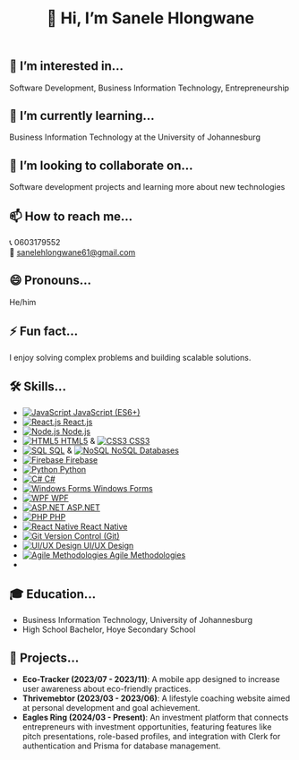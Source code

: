 <!DOCTYPE html>
<html lang="en">
<head>
  <meta charset="UTF-8">
  <meta name="viewport" content="width=device-width, initial-scale=1.0">
  <link rel="stylesheet" href="styles.css">
</head>
<body>
  <div class="container">
    <header>
      <h1><span>👋 Hi, I’m Sanele Hlongwane</span></h1>
    </header>
    <section>
      <div class="info-item">
        <h2>👀 I’m interested in...</h2>
        <p>Software Development, Business Information Technology, Entrepreneurship</p>
      </div>
      <div class="info-item">
        <h2>🌱 I’m currently learning...</h2>
        <p>Business Information Technology at the University of Johannesburg</p>
      </div>
      <div class="info-item">
        <h2>💞️ I’m looking to collaborate on...</h2>
        <p>Software development projects and learning more about new technologies</p>
      </div>
      <div class="info-item">
        <h2>📫 How to reach me...</h2>
        <p class="contact-info">
          📞 0603179552 <br>
          📧 <a href="mailto:sanelehlongwane61@gmail.com">sanelehlongwane61@gmail.com</a>
        </p>
      </div>
      <div class="info-item">
        <h2>😄 Pronouns...</h2>
        <p>He/him</p>
      </div>
      <div class="info-item">
        <h2>⚡ Fun fact...</h2>
        <p class="fun-fact">I enjoy solving complex problems and building scalable solutions.</p>
      </div>
      <div class="info-item skills">
        <h2>🛠️ Skills...</h2>
        <ul>
          <li><a href="https://developer.mozilla.org/en-US/docs/Web/JavaScript" target="_blank"><img src="https://img.icons8.com/color/48/000000/javascript.png" alt="JavaScript"> JavaScript (ES6+)</a></li>
          <li><a href="https://reactjs.org/" target="_blank"><img src="https://img.icons8.com/color/48/000000/react-native.png" alt="React.js"> React.js</a></li>
          <li><a href="https://nodejs.org/" target="_blank"><img src="https://img.icons8.com/ios/50/000000/nodejs.png" alt="Node.js"> Node.js</a></li>
          <li><a href="https://developer.mozilla.org/en-US/docs/Web/HTML" target="_blank"><img src="https://img.icons8.com/color/48/000000/html-5.png" alt="HTML5"> HTML5</a> & <a href="https://developer.mozilla.org/en-US/docs/Web/CSS" target="_blank"><img src="https://img.icons8.com/color/48/000000/css3.png" alt="CSS3"> CSS3</a></li>
          <li><a href="https://www.mysql.com/" target="_blank"><img src="https://img.icons8.com/ios/50/000000/mysql-logo.png" alt="SQL"> SQL</a> & <a href="https://www.mongodb.com/" target="_blank"><img src="https://img.icons8.com/ios/50/000000/mongodb.png" alt="NoSQL"> NoSQL Databases</a></li>
          <li><a href="https://firebase.google.com/" target="_blank"><img src="https://img.icons8.com/material-outlined/24/000000/firebase.png" alt="Firebase"> Firebase</a></li>
          <li><a href="https://www.python.org/" target="_blank"><img src="https://img.icons8.com/color/48/000000/python.png" alt="Python"> Python</a></li>
          <li><a href="https://learn.microsoft.com/en-us/dotnet/csharp/" target="_blank"><img src="https://img.icons8.com/ios/50/000000/c-sharp.png" alt="C#"> C#</a></li>
          <li><a href="https://docs.microsoft.com/en-us/dotnet/desktop/winforms/?view=netdesktopdesktop-7.0" target="_blank"><img src="https://img.icons8.com/color/48/000000/windows-10.png" alt="Windows Forms"> Windows Forms</a></li>
          <li><a href="https://docs.microsoft.com/en-us/dotnet/desktop/wpf/?view=netdesktopdesktop-7.0" target="_blank"><img src="https://img.icons8.com/external-flaticons-lineal-color-flat-flaticons/64/external-wpf-windows-flaticons-lineal-color-flat-flaticons.png" alt="WPF"> WPF</a></li>
          <li><a href="https://dotnet.microsoft.com/apps/aspnet" target="_blank"><img src="https://img.icons8.com/color/48/000000/asp-net.png" alt="ASP.NET"> ASP.NET</a></li>
          <li><a href="https://www.php.net/" target="_blank"><img src="https://img.icons8.com/ios/50/000000/php.png" alt="PHP"> PHP</a></li>
          <li><a href="https://reactnative.dev/" target="_blank"><img src="https://img.icons8.com/external-flat-juicy-fish/64/external-react-native-mobile-app-development-flat-flat-juicy-fish.png" alt="React Native"> React Native</a></li>
          <li><a href="https://git-scm.com/" target="_blank"><img src="https://git-scm.com/images/logo@2x.png)" alt="Git"> Version Control (Git)</a></li>
          <li><a href="https://www.smashingmagazine.com/guides" target="_blank"><img src="(https://www.smashingmagazine.com/images/smashing-logo.png)" alt="UI/UX Design"> UI/UX Design</a></li>
          <li><a href="https://en.wikipedia.org/wiki/Agile_software_development" target="_blank"><img src="https://c8.alamy.com/comp/2D13APP/agile-methodology-icon-simple-element-from-app-development-collection-filled-agile-methodology-icon-for-templates-infographics-and-more-2D13APP.jpg" alt="Agile Methodologies"> Agile Methodologies</a></li>
          <li>
      </div>
      <div class="info-item education">
        <h2>🎓 Education...</h2>
        <ul>
          <li>Business Information Technology, University of Johannesburg</li>
          <li>High School Bachelor, Hoye Secondary School</li>
        </ul>
      </div>
      <div class="info-item projects">
        <h2>📂 Projects...</h2>
        <ul>
          <li><strong>Eco-Tracker (2023/07 - 2023/11)</strong>: A mobile app designed to increase user awareness about eco-friendly practices.</li>
          <li><strong>Thrivemebtor (2023/03 - 2023/06)</strong>: A lifestyle coaching website aimed at personal development and goal achievement.</li>
          <li><strong>Eagles Ring (2024/03 - Present)</strong>: An investment platform that connects entrepreneurs with investment opportunities, featuring features like pitch presentations, role-based profiles, and integration with Clerk for authentication and Prisma for database management.</li>
        </ul>
      </div>
    </section>
  </div>
</body>
</html>
